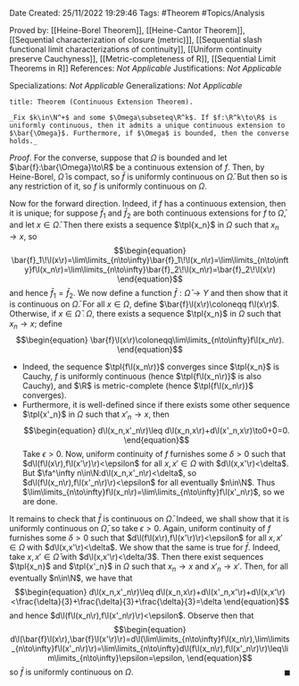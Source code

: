 <div class="topSpace"></div>

Date Created: 25/11/2022 19:29:46
Tags: #Theorem #Topics/Analysis

Proved by: [[Heine-Borel Theorem]], [[Heine-Cantor Theorem]], [[Sequential characterization of closure (metric)]], [[Sequential slash functional limit characterizations of continuity]], [[Uniform continuity preserve Cauchyness]], [[Metric-completeness of R]], [[Sequential Limit Theorems in R]]
References: _Not Applicable_
Justifications: _Not Applicable_

Specializations: _Not Applicable_
Generalizations: _Not Applicable_

``` ad-Theorem
title: Theorem (Continuous Extension Theorem).

_Fix $k\in\N^+$ and some $\Omega\subseteq\R^k$. If $f:\R^k\to\R$ is uniformly continuous, then it admits a unique continuous extension to $\bar{\Omega}$. Furthermore, if $\Omega$ is bounded, then the converse holds._

```

_Proof_. For the converse, suppose that $\Omega$ is bounded and let $\bar{f}:\bar{\Omega}\to\R$ be a continuous extension of $f$. Then, by Heine-Borel, $\bar{\Omega}$ is compact, so $\bar{f}$ is uniformly continuous on $\bar{\Omega}$. But then so is any restriction of it, so $f$ is uniformly continuous on $\Omega$.

Now for the forward direction. Indeed, if $f$ has a continuous extension, then it is unique; for suppose $\bar{f}_1$ and $\bar{f}_2$ are both continuous extensions for $f$ to $\bar{\Omega}$, and let $x\in\bar{\Omega}$. Then there exists a sequence $\tpl{x_n}$ in $\Omega$ such that $x_n\to x$, so
$$\begin{equation}
    \bar{f}_1\!\l(x\r)=\lim\limits_{n\to\infty}\bar{f}_1\!\l(x_n\r)=\lim\limits_{n\to\infty}f\l(x_n\r)=\lim\limits_{n\to\infty}\bar{f}_2\!\l(x_n\r)=\bar{f}_2\!\l(x\r)
\end{equation}$$
and hence $\bar{f}_1=\bar{f}_2$. We now define a function $\bar{f}:\bar{\Omega}\to Y$ and then show that it is continuous on $\bar{\Omega}$. For all $x\in\Omega$, define $\bar{f}\l(x\r)\coloneqq f\l(x\r)$. Otherwise, if $x\in\bar{\Omega}\comp\Omega$, there exists a sequence $\tpl{x_n}$ in $\Omega$ such that $x_n\to x$; define
$$\begin{equation}
    \bar{f}\l(x\r)\coloneqq\lim\limits_{n\to\infty}f\l(x_n\r).
\end{equation}$$
* Indeed, the sequence $\tpl{f\l(x_n\r)}$ converges since $\tpl{x_n}$ is Cauchy, $f$ is uniformly continuous (hence $\tpl{f\l(x_n\r)}$ is also Cauchy), and $\R$ is metric-complete (hence $\tpl{f\l(x_n\r)}$ converges).
* Furthermore, it is well-defined since if there exists some other sequence $\tpl{x'_n}$ in $\Omega$ such that $x'_n\to x$, then
    $$\begin{equation}
        d\l(x_n,x'_n\r)\leq d\l(x_n,x\r)+d\l(x'_n,x\r)\to0+0=0.
    \end{equation}$$
    Take $\epsilon>0$. Now, uniform continuity of $f$ furnishes some $\delta>0$ such that $d\l(f\l(x\r),f\l(x'\r)\r)<\epsilon$ for all $x,x'\in\Omega$ with $d\l(x,x'\r)<\delta$. But $\fa^\infty n\in\N:d\l(x_n,x'_n\r)<\delta$, so $d\l(f\l(x_n\r),f\l(x'_n\r)\r)<\epsilon$ for all eventually $n\in\N$. Thus $\lim\limits_{n\to\infty}f\l(x_n\r)=\lim\limits_{n\to\infty}f\l(x'_n\r)$, so we are done.

It remains to check that $\bar{f}$ is continuous on $\bar{\Omega}$. Indeed, we shall show that it is uniformly continuous on $\bar{\Omega}$, so take $\epsilon>0$. Again, uniform continuity of $f$ furnishes some $\delta>0$ such that $d\l(f\l(x\r),f\l(x'\r)\r)<\epsilon$ for all $x,x'\in\Omega$ with $d\l(x,x'\r)<\delta$. We show that the same is true for $\bar{f}$. Indeed, take $x,x'\in\bar{\Omega}$ with $d\l(x,x'\r)<\delta/3$. Then there exist sequences $\tpl{x_n}$ and $\tpl{x'_n}$ in $\Omega$ such that $x_n\to x$ and $x'_n\to x'$. Then, for all eventually $n\in\N$, we have that
$$\begin{equation}
    d\l(x_n,x'_n\r)\leq d\l(x_n,x\r)+d\l(x'_n,x'\r)+d\l(x,x'\r)<\frac{\delta}{3}+\frac{\delta}{3}+\frac{\delta}{3}=\delta
\end{equation}$$
and hence $d\l(f\l(x_n\r),f\l(x'_n\r)\r)<\epsilon$. Observe then that
$$\begin{equation}
    d\l(\bar{f}\l(x\r),\bar{f}\l(x'\r)\r)=d\l(\lim\limits_{n\to\infty}f\l(x_n\r),\lim\limits_{n\to\infty}f\l(x'_n\r)\r)=\lim\limits_{n\to\infty}d\l(f\l(x_n\r),f\l(x'_n\r)\r)\leq\lim\limits_{n\to\infty}\epsilon=\epsilon,
\end{equation}$$
so $\bar{f}$ is uniformly continuous on $\Omega$.<span style="float:right;">$\blacksquare$</span>
